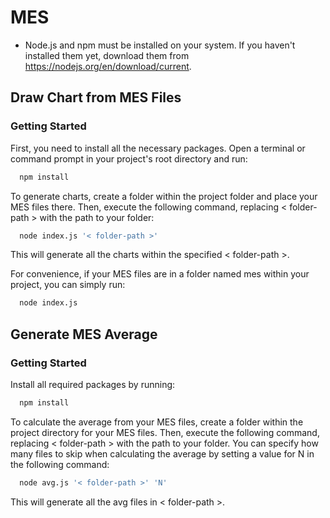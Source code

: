 # MES

- Node.js and npm must be installed on your system. If you haven't installed them yet, download them from https://nodejs.org/en/download/current.

## Draw Chart from MES Files

### Getting Started

First, you need to install all the necessary packages. Open a terminal or command prompt in your project's root directory and run:

```bash
  npm install
```

To generate charts, create a folder within the project folder and place your MES files there. Then, execute the following command, replacing < folder-path > with the path to your folder:

```bash
  node index.js '< folder-path >'
```

This will generate all the charts within the specified < folder-path >.

For convenience, if your MES files are in a folder named mes within your project, you can simply run:

```bash
  node index.js
```

## Generate MES Average

### Getting Started

Install all required packages by running:

```bash
  npm install
```

To calculate the average from your MES files, create a folder within the project directory for your MES files. Then, execute the following command, replacing < folder-path > with the path to your folder. You can specify how many files to skip when calculating the average by setting a value for N in the following command:

```bash
  node avg.js '< folder-path >' 'N'
```

This will generate all the avg files in < folder-path >.
